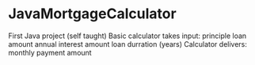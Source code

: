 # JavaMortgageCalculator
First Java project (self taught)
Basic calculator takes input:
  principle loan amount
  annual interest amount
  loan durration (years)
Calculator delivers:
  monthly payment amount
